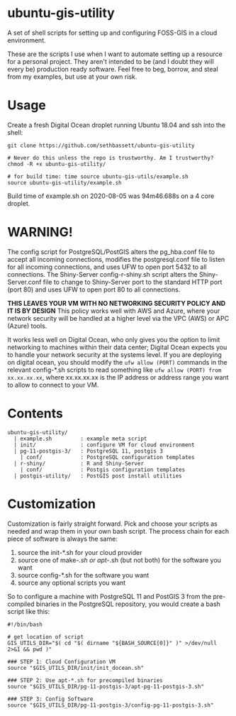 # ubuntu-gis-utility

A set of shell scripts for setting up and configuring FOSS-GIS in a cloud environment.  
  
These are the scripts I use when I want to automate setting up a resource for a personal project. They aren't intended to be (and I doubt they will every be) production ready software. Feel free to beg, borrow, and steal from my examples, but use at your own risk.  
 


# Usage  
  
Create a fresh Digital Ocean droplet running Ubuntu 18.04 and ssh into the shell:  
  
```  
git clone https://github.com/sethbassett/ubuntu-gis-utility

# Never do this unless the repo is trustworthy. Am I trustworthy?
chmod -R +x ubuntu-gis-utility/

# for build time: time source ubuntu-gis-utils/example.sh
source ubuntu-gis-utility/example.sh
```  

Build time of example.sh on 2020-08-05 was 94m46.688s on a 4 core droplet.

# WARNING!

The config script for PostgreSQL/PostGIS alters the pg_hba.conf file to accept all incoming connections, modifies the postgresql.conf file to listen for all incoming connections, and uses UFW to open port 5432 to all connections. The Shiny-Server config-r-shiny.sh script alters the Shiny-Server.conf file to change to Shiny-Server port to the standard HTTP port (port 80) and uses UFW to open port 80 to all connections. 

**THIS LEAVES YOUR VM WITH NO NETWORKING SECURITY POLICY AND IT IS BY DESIGN** This policy works well with AWS and Azure, where your network security will be handled at a higher level via the VPC (AWS) or APC (Azure) tools.  
 
It works less well on Digital Ocean, who only gives you the option to limit networking to machines within their data center; Digital Ocean expects you to handle your network security at the systems level. If you are deploying on digital ocean, you should modify the ```ufw allow (PORT)``` commands in the relevant config-*.sh scripts to read something like ```ufw allow (PORT) from xx.xx.xx.xx```, where xx.xx.xx.xx is the IP address or address range you want to allow to connect to your VM. 
 
# Contents  
```  
ubuntu-gis-utility/  
  | example.sh         : example meta script  
  | init/              : configure VM for cloud environment
  | pg-11-postgis-3/   : PostgreSQL 11, postgis 3
    | conf/            : PostgreSQL configuration templates
  | r-shiny/           : R and Shiny-Server
    | conf/            : Postgis configuration templates
  | postgis-utility/   : PostGIS post install utilities
```  
  
# Customization  

Customization is fairly straight forward. Pick and choose your scripts as needed and wrap them in your own bash script. The process chain for each piece of software is always the same:  
  1. source the init-*.sh for your cloud provider  
  2. source one of make-*.sh or apt-*.sh (but not both) for the software you want  
  3. source config-*.sh for the software you want  
  4. source any optional scripts you want  
  
So to configure a machine with PostgreSQL 11 and PostGIS 3 from the pre-compiled binaries in the PostgreSQL repository, you would create a bash script like this: 

```
#!/bin/bash

# get location of script
GIS_UTILS_DIR="$( cd "$( dirname "${BASH_SOURCE[0]}" )" >/dev/null 2>&1 && pwd )"

### STEP 1: Cloud Configuration VM
source "$GIS_UTILS_DIR/init/init_docean.sh"

### STEP 2: Use apt-*.sh for precompiled binaries
source "$GIS_UTILS_DIR/pg-11-postgis-3/apt-pg-11-postgis-3.sh"

### STEP 3: Config Software
source "$GIS_UTILS_DIR/pg-11-postgis-3/config-pg-11-postgis-3.sh"

```




  

